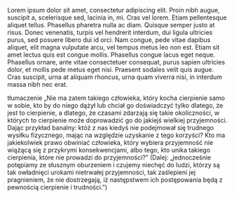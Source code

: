 Lorem ipsum dolor sit amet, consectetur adipiscing elit. Proin nibh augue, suscipit a, scelerisque sed, lacinia in, mi. Cras vel lorem. Etiam pellentesque aliquet tellus. Phasellus pharetra nulla ac diam. Quisque semper justo at risus. Donec venenatis, turpis vel hendrerit interdum, dui ligula ultricies purus, sed posuere libero dui id orci. Nam congue, pede vitae dapibus aliquet, elit magna vulputate arcu, vel tempus metus leo non est. Etiam sit amet lectus quis est congue mollis. Phasellus congue lacus eget neque. Phasellus ornare, ante vitae consectetuer consequat, purus sapien ultricies dolor, et mollis pede metus eget nisi. Praesent sodales velit quis augue. Cras suscipit, urna at aliquam rhoncus, urna quam viverra nisi, in interdum massa nibh nec erat.

tłumaczenie
„Nie ma zatem takiego człowieka, który kocha cierpienie samo w sobie, kto by do niego dążył lub chciał go doświadczyć tylko dlatego, że jest to cierpienie, a dlatego, że czasami zdarzają się takie okoliczności, w których to cierpienie może doprowadzić go do jakiejś wielkiej przyjemności. Dając przykład banalny: któż z nas kiedyś nie podejmował się trudnego wysiłku fizycznego, mając na względzie uzyskanie z tego korzyści? Kto ma jakiekolwiek prawo obwiniać człowieka, który wybiera przyjemność nie wiążącą się z przykrymi konsekwencjami, albo tego, kto unika takiego cierpienia, które nie prowadzi do przyjemności?” (Dalej: „jednocześnie potępiamy ze słusznym oburzeniem i czujemy niechęć do ludzi, którzy są tak owładnięci urokami nietrwałej przyjemności, tak zaślepieni jej pragnieniem, że nie dostrzegają, iż następstwem ich postępowania będą z pewnością cierpienie i trudności.”)
